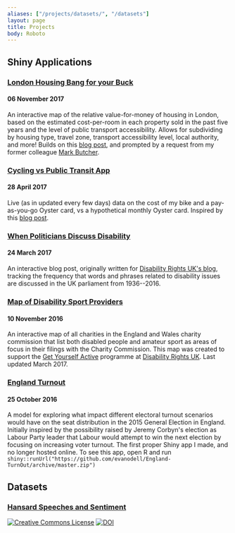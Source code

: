 ```yaml
---
aliases: ["/projects/datasets/", "/datasets"]
layout: page
title: Projects
body: Roboto
---
```


<!-- I should do something to include packages, research, etc, in here automatically -->

## Shiny Applications

### [London Housing Bang for your Buck](/projects/housing-bang-buck/)
#### 06 November 2017
<!--
{{< figure src="/img/ptal/bang-buck-image.png" >}}
-->

An interactive map of the relative value-for-money of housing in London, based on the estimated cost-per-room in each property sold in the past five years and the level of public transport accessibility. Allows for subdividing by housing type, travel zone, transport accessibility level, local authority, and more! Builds on this [blog post](/blog/2017/10/20/housing-prices-and-transport-accessibility/), and prompted by a request from my former colleague [Mark Butcher](https://www.linkedin.com/in/markbutcher91).


### [Cycling vs Public Transit App](/projects/cycling-vs-oyster/)
#### 28 April 2017

Live (as in updated every few days) data on the cost of my bike and a pay-as-you-go Oyster card, vs a hypothetical monthly Oyster card. Inspired by this [blog post](/blog/2017/02/06/cycling-vs-oyster/).

### [When Politicians Discuss Disability](/blog/2017/03/24/when-politicians-discuss-disability/)
#### 24 March 2017
An interactive blog post, originally written for [Disability Rights UK's blog](https://disabilityrightsuk.blogspot.co.uk/2017/03/how-do-politicians-discuss-disability.html), tracking the frequency that words and phrases related to disability issues are discussed in the UK parliament from 1936--2016.

### [Map of Disability Sport Providers](https://disabilityrightsuk.shinyapps.io/dis-sport/)

#### 10 November 2016

An interactive map of all charities in the England and Wales charity commission that list both disabled people and amateur sport as areas of focus in their filings with the Charity Commission. This map was created to support the [Get Yourself Active](http://www.getyourselfactive.org/) programme at [Disability Rights UK](https://www.disabilityrightsuk.org/). Last updated March 2017.



### [England Turnout](https://github.com/evanodell/England-TurnOut)

#### 25 October 2016

A model for exploring what impact different electoral turnout scenarios would have on the seat distribution in the 2015 General Election in England. Initially inspired by the possibility raised by Jeremy Corbyn's election as Labour Party leader that Labour would attempt to win the next election by focusing on increasing voter turnout. The first proper Shiny app I made, and no longer hosted online. To see this app, open R and run `shiny::runUrl("https://github.com/evanodell/England-TurnOut/archive/master.zip")`


<!--
## R Packages

### [`nomisr`](https://docs.evanodell.com/nomisr)

[![License: MIT](https://img.shields.io/badge/License-MIT-blue.svg)](https://opensource.org/licenses/MIT)
[![GitHub tag](https://img.shields.io/github/tag/evanodell/nomisr.svg)](https://github.com/evanodell/nomisr)
[![DOI](https://zenodo.org/badge/118144805.svg)](https://zenodo.org/badge/latestdoi/118144805)

`nomisr` is for accessing [Nomis](https://www.nomisweb.co.uk/) data -- UK labour market statistics, census data and other population data -- with R. Currently only available on [GitHub](https://github.com/evanodell/nomisr)

### [`hansard`](http://docs.evanodell.com/hansard)

[![License: MIT](https://img.shields.io/badge/License-MIT-blue.svg)](https://opensource.org/licenses/MIT)
[![CRAN\_Status\_Badge](https://www.r-pkg.org/badges/version/hansard)](https://cran.r-project.org/package=hansard)
[![GitHub tag](https://img.shields.io/github/tag/evanodell/hansard.svg)](https://github.com/evanodell/hansard)
[![](https://cranlogs.r-pkg.org/badges/grand-total/hansard)](https://dgrtwo.shinyapps.io/cranview/)
[![DOI](https://zenodo.org/badge/72111315.svg)](https://zenodo.org/badge/latestdoi/72111315)

An ironically named R package to automatically fetch data from the UK Parliament API. Available on [CRAN](https://cran.r-project.org/package=hansard) and [GitHub](https://github.com/EvanOdell/hansard).

### [`mnis`](http://docs.evanodell.com/mnis)

[![License: MIT](https://img.shields.io/badge/License-MIT-blue.svg)](https://opensource.org/licenses/MIT)
[![CRAN\_Status\_Badge](https://www.r-pkg.org/badges/version/mnis)](https://cran.r-project.org/package=mnis)
[![GitHub tag](https://img.shields.io/github/tag/evanodell/mnis.svg)](https://github.com/evanodell/mnis)
[![](https://cranlogs.r-pkg.org/badges/grand-total/mnis)](https://dgrtwo.shinyapps.io/cranview/)
[![DOI](https://zenodo.org/badge/76553907.svg)](https://zenodo.org/badge/latestdoi/76553907)

An R package for downloading data from the Members' Names Information Service API operated by the UK Parliament. Available on [CRAN](https://cran.r-project.org/package=mnis) and [GitHub](https://github.com/EvanOdell/mnis).

### [`parlitools`](http://docs.evanodell.com/parlitools)

[![License: MIT](https://img.shields.io/badge/License-MIT-blue.svg)](https://opensource.org/licenses/MIT)
[![CRAN_Status_Badge](https://www.r-pkg.org/badges/version/parlitools)](https://cran.r-project.org/package=parlitools)
[![GitHub tag](https://img.shields.io/github/tag/evanodell/parlitools.svg)](https://github.com/evanodell/parlitools)
[![](https://cranlogs.r-pkg.org/badges/grand-total/parlitools)](https://dgrtwo.shinyapps.io/cranview/)
[![DOI](https://zenodo.org/badge/86801920.svg)](https://zenodo.org/badge/latestdoi/86801920)

A collection of tools, datasets and maps for analysing UK politics, including a hexagonal cartogram of Westminster constituencies. Available on [CRAN](https://cran.r-project.org/package=parlitools) and [GitHub](https://github.com/EvanOdell/parlitools).

### [`emisc`](https://docs.evanodell.com/emisc)

[![License: MIT](https://img.shields.io/badge/License-MIT-blue.svg)](https://opensource.org/licenses/MIT)
[![GitHub tag](https://img.shields.io/github/tag/evanodell/emisc.svg)](https://github.com/evanodell/emisc)
[![DOI](https://zenodo.org/badge/96876145.svg)](https://zenodo.org/badge/latestdoi/96876145)

`emisc` is a collection of miscellaneous functions I wrote that may or may not be useful, and that may or may not duplicate existing work. They include clearing byte order marks out of text data and writing R data to LaTeX line by line, rather than as a table. Currently only available on [GitHub](https://github.com/evanodell/emisc)

-->



## Datasets

### [Hansard Speeches and Sentiment](/projects/datasets/hansard-data)

<span class="fa-stack fa"> <i class="ai ai-open-access ai-2x"></i></span> <a rel="license" href="https://creativecommons.org/licenses/by-sa/4.0/"><img alt="Creative Commons License" style="border-width:0" src="https://i.creativecommons.org/l/by-sa/4.0/80x15.png" /></a>
[![DOI](https://zenodo.org/badge/DOI/10.5281/zenodo.2537227.svg)](https://doi.org/10.5281/zenodo.2537227)

<!--

### [Charity Commission Data of All Registered Charities in England](/projects/datasets/charity-data)

<span class="fa-stack fa"> <i class="ai ai-open-access ai-2x"></i></span> <a rel="license" href="https://creativecommons.org/licenses/by-sa/4.0/"><img alt="Creative Commons License" style="border-width:0" src="https://i.creativecommons.org/l/by-sa/4.0/80x15.png" /></a>

A dataset of information on all registered charities in the England, taken from the Charity Commission monthly release and translated into a more accessible format. [Click here](/projects/datasets/charity-data) for more details and to download individual files, or [download the most recent complete release](https://shiny.evanodell.com/charity-data/charity-register-2017-07.zip).
-->
